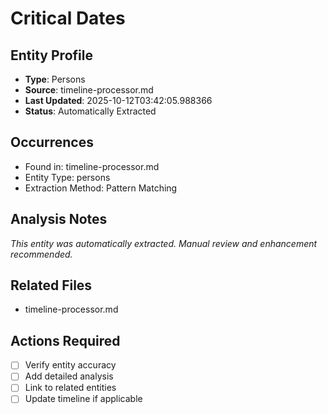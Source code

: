 # Critical Dates

## Entity Profile
- **Type**: Persons
- **Source**: timeline-processor.md
- **Last Updated**: 2025-10-12T03:42:05.988366
- **Status**: Automatically Extracted

## Occurrences
- Found in: timeline-processor.md
- Entity Type: persons
- Extraction Method: Pattern Matching

## Analysis Notes
*This entity was automatically extracted. Manual review and enhancement recommended.*

## Related Files
- timeline-processor.md

## Actions Required
- [ ] Verify entity accuracy
- [ ] Add detailed analysis
- [ ] Link to related entities
- [ ] Update timeline if applicable
